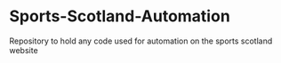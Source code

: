 # Sports-Scotland-Automation
Repository to hold any code used for automation on the sports scotland website
